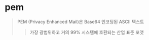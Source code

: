 # pem

> PEM (Privacy Enhanced Mail)은 Base64 인코딩된 ASCII 텍스트
>
> > 가장 광범위하고 거의 99% 시스템에 호환되는 산업 표준 포맷
